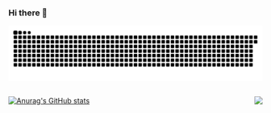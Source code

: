 ### Hi there 👋
<head>
 <style>
  .myDiv {
    display: flex;
    flex-direction: row;
    justify-content: space-between;
   }
 </style>
</head>

![Snake animation](https://github.com/gabrielrom/gabrielrom/blob/output/github-contribution-grid-snake.svg)

<div class="myDiv">

  [![Anurag's GitHub stats](https://github-readme-stats.vercel.app/api?username=gabrielrom&show_icons=true&theme=dracula)](https://github.com/anuraghazra/github-readme-stats)


 ![](https://github-profile-summary-cards.vercel.app/api/cards/repos-per-language?username=gabrielrom&theme=dracula)


</div>


 

